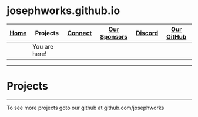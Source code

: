 # josephworks.github.io
| [Home](README.md) | Projects | [Connect](CONNECT.md) | [Our Sponsors](SPONSORS.md) | [Discord](DISCORD.md) | [Our GitHub](http://www.github.com/josephworks) |
|-------------------|-------------------------|:-------:|-----------------------------|-----------------------|-------------------------------------------------|
||You are here!
------
# Projects

------
To see more projects goto our github at github.com/josephworks
